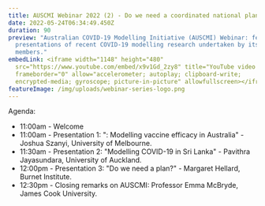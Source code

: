 ```yaml
---
title: AUSCMI Webinar 2022 (2) - Do we need a coordinated national plan for COVID-19?
date: 2022-05-24T06:34:49.450Z
duration: 90
preview: "Australian COVID-19 Modelling Initiative (AUSCMI) Webinar: featuring
  presentations of recent COVID-19 modelling research undertaken by its
  members."
embedLink: <iframe width="1148" height="480"
  src="https://www.youtube.com/embed/x9v1Gd_2zy8" title="YouTube video player"
  frameborder="0" allow="accelerometer; autoplay; clipboard-write;
  encrypted-media; gyroscope; picture-in-picture" allowfullscreen></iframe>
featureImage: /img/uploads/webinar-series-logo.png
---
```

Agenda:

* 11:00am - Welcome
* 11:00am - Presentation 1: ": Modelling vaccine efficacy in Australia" - Joshua Szanyi, University of Melbourne.
* 11:30am - Presentation 2: "Modelling COVID-19 in Sri Lanka" - Pavithra Jayasundara, University of Auckland.
* 12:00pm - Presentation 3: "Do we need a plan?" - Margaret Hellard, Burnet Institute.
* 12:30pm - Closing remarks on AUSCMI: Professor Emma McBryde, James Cook University.